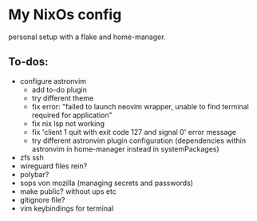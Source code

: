 # My NixOs config

personal setup with a flake and home-manager.

## To-dos:

- configure astronvim
  - add to-do plugin
  - try different theme
  - fix error: "failed to launch neovim wrapper, unable to find terminal required for application"
  - fix nix lsp not working
  - fix 'client 1 quit with exit code 127 and signal 0' error message
  - try different astronvim plugin configuration (dependencies within astronvim in home-manager instead in systemPackages)
- zfs ssh
- wireguard files rein?
- polybar?
- sops von mozilla (managing secrets and passwords)
- make public? without ups etc
- gitignore file?
- vim keybindings for terminal

